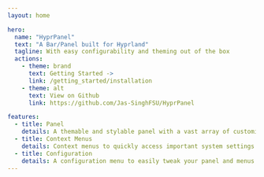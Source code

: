 ```yaml
---
layout: home

hero:
  name: "HyprPanel"
  text: "A Bar/Panel built for Hyprland"
  tagline: With easy configurability and theming out of the box
  actions:
    - theme: brand
      text: Getting Started ->
      link: /getting_started/installation
    - theme: alt
      text: View on Github
      link: https://github.com/Jas-SinghFSU/HyprPanel

features:
  - title: Panel
    details: A themable and stylable panel with a vast array of customization options and preset themes.
  - title: Context Menus
    details: Context menus to quickly access important system settings (Volume, Network, Bluetooth, etc.).
  - title: Configuration
    details: A configuration menu to easily tweak your panel and menus to your liking. No need to drill into css - unless you want 😉.
---
```


